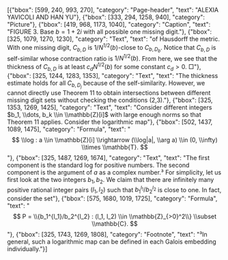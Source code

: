 [{"bbox": [599, 240, 993, 270], "category": "Page-header", "text": "ALEXIA YAVICOLI AND HAN YU"}, {"bbox": [333, 294, 1258, 940], "category": "Picture"}, {"bbox": [419, 968, 1173, 1040], "category": "Caption", "text": "FIGURE 3. Base $b = 1+2i$ with all possible one missing digit."}, {"bbox": [325, 1079, 1270, 1230], "category": "Text", "text": "of Hausdorff the metric. With one missing digit, $C_{b,D}$ is $1/N^{1/2}(b)$-close to $C_{b,D_b}$. Notice that $C_{b,D}$ is self-similar whose contraction ratio is $1/N^{1/2}(b)$. From here, we see that the thickness of $C_{b,D}$ is at least $c_d N^{1/2}(b)$ for some constant $c_d > 0$. □"}, {"bbox": [325, 1244, 1283, 1353], "category": "Text", "text": "The thickness estimate holds for all $C_{b,D_j}$ because of the self-similarity. However, we cannot directly use Theorem 11 to obtain intersections between different missing digit sets without checking the conditions (2,3)."}, {"bbox": [325, 1353, 1269, 1425], "category": "Text", "text": "Consider different integers $b_1, \\dots, b_k \\in \\mathbb{Z}[i]$ with large enough norms so that Theorem 11 applies. Consider the logarithmic map"}, {"bbox": [502, 1437, 1089, 1475], "category": "Formula", "text": "$$ \\log : a \\in \\mathbb{Z}[i] \\rightarrow (\\log|a|, \\arg a) \\in (0, \\infty) \\times \\mathbb{T}. $$"}, {"bbox": [325, 1487, 1269, 1674], "category": "Text", "text": "The first component is the standard log for positive numbers. The second component is the argument of $a$ as a complex number.³ For simplicity, let us first look at the two integers $b_1, b_2$. We claim that there are infinitely many positive rational integer pairs $(l_1, l_2)$ such that $b_1^{l_1}/b_2^{l_2}$ is close to one. In fact, consider the set"}, {"bbox": [575, 1680, 1019, 1725], "category": "Formula", "text": "$$ P = \\{b_1^{l_1}/b_2^{l_2} : (l_1, l_2) \\in \\mathbb{Z}_{>0}^2\\} \\subset \\mathbb{C}. $$"}, {"bbox": [325, 1743, 1269, 1808], "category": "Footnote", "text": "³In general, such a logarithmic map can be defined in each Galois embedding individually."}]